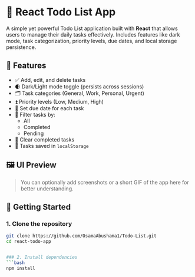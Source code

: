 # 📝 React Todo List App

A simple yet powerful Todo List application built with **React** that allows users to manage their daily tasks effectively. Includes features like dark mode, task categorization, priority levels, due dates, and local storage persistence.

## 🌟 Features

- ✅ Add, edit, and delete tasks
- 🌒 Dark/Light mode toggle (persists across sessions)
- 🗂️ Task categories (General, Work, Personal, Urgent)
- ⏫ Priority levels (Low, Medium, High)
- 📅 Set due date for each task
- 📌 Filter tasks by:
  - All
  - Completed
  - Pending
- 🧹 Clear completed tasks
- 💾 Tasks saved in `localStorage`

## 🖼️ UI Preview

> You can optionally add screenshots or a short GIF of the app here for better understanding.

## 🚀 Getting Started

### 1. Clone the repository

```bash
git clone https://github.com/OsamaAbushama1/Todo-List.git
cd react-todo-app


### 2. Install dependencies
```bash
npm install
